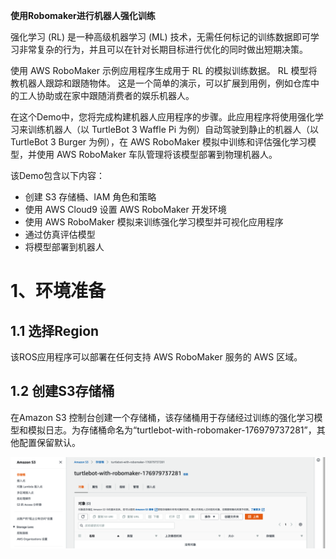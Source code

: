 **使用Robomaker进行机器人强化训练**





强化学习 (RL) 是一种高级机器学习 (ML) 技术，无需任何标记的训练数据即可学习非常复杂的行为，并且可以在针对长期目标进行优化的同时做出短期决策。 

使用 AWS RoboMaker 示例应用程序生成用于 RL 的模拟训练数据。  RL 模型将教机器人跟踪和跟随物体。  这是一个简单的演示，可以扩展到用例，例如仓库中的工人协助或在家中跟随消费者的娱乐机器人。 

在这个Demo中，您将完成构建机器人应用程序的步骤。此应用程序将使用强化学习来训练机器人（以 TurtleBot 3 Waffle Pi 为例）自动驾驶到静止的机器人（以 TurtleBot 3  Burger 为例），在 AWS RoboMaker 模拟中训练和评估强化学习模型，并使用 AWS RoboMaker  车队管理将该模型部署到物理机器人。 

该Demo包含以下内容：

- 创建 S3 存储桶、IAM 角色和策略 
- 使用 AWS Cloud9 设置 AWS RoboMaker 开发环境 
- 使用 AWS RoboMaker 模拟来训练强化学习模型并可视化应用程序 
- 通过仿真评估模型 
- 将模型部署到机器人 

# 1、环境准备

## 1.1 选择Region

该ROS应用程序可以部署在任何支持 AWS RoboMaker 服务的 AWS 区域。 

## 1.2 创建S3存储桶

在Amazon S3  控制台创建一个存储桶，该存储桶用于存储经过训练的强化学习模型和模拟日志。为存储桶命名为“turtlebot-with-robomaker-176979737281”，其他配置保留默认。

![image-20220509035149903](./turtlebot3_images/image-20220509035149903.png)